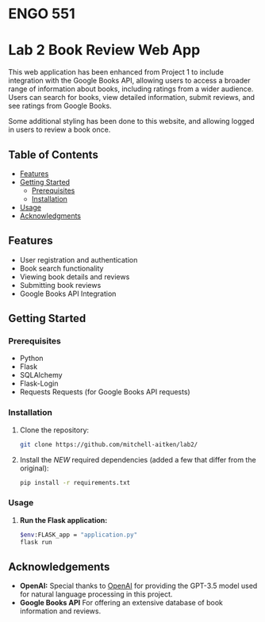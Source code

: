 # ENGO 551
# Lab 2 Book Review Web App

This web application has been enhanced from Project 1 to include integration with the Google Books API, allowing users to access a broader range of information about books, including ratings from a wider audience. Users can search for books, view detailed information, submit reviews, and see ratings from Google Books.

Some additional styling has been done to this website, and allowing logged in users to review a book once.

## Table of Contents

- [Features](#features)
- [Getting Started](#getting-started)
  - [Prerequisites](#prerequisites)
  - [Installation](#installation)
- [Usage](#usage)
- [Acknowledgments](#acknowledgments)

## Features

- User registration and authentication
- Book search functionality
- Viewing book details and reviews
- Submitting book reviews
- Google Books API Integration

## Getting Started

### Prerequisites

- Python
- Flask
- SQLAlchemy
- Flask-Login
- Requests Requests (for Google Books API requests)

### Installation

1. Clone the repository:

   ```bash
   git clone https://github.com/mitchell-aitken/lab2/

2. Install the *NEW* required dependencies (added a few that differ from the original):
    ```bash
    pip install -r requirements.txt

### Usage
1. **Run the Flask application:**

   ```bash
   $env:FLASK_app = "application.py"
   flask run

## Acknowledgements

- **OpenAI:** Special thanks to [OpenAI](https://www.openai.com/) for providing the GPT-3.5 model used for natural language processing in this project.
- **Google Books API** For offering an extensive database of book information and reviews.